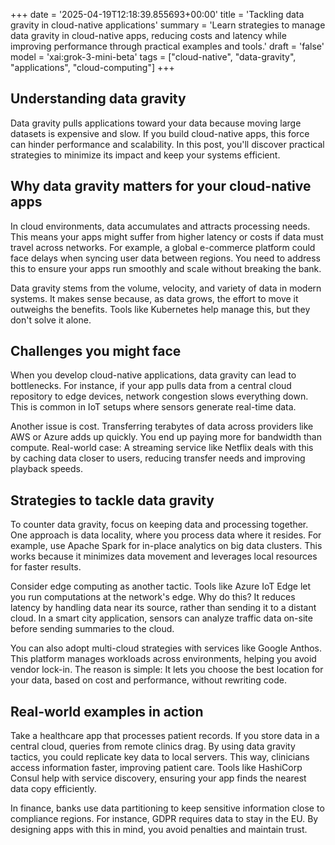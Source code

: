 +++
date = '2025-04-19T12:18:39.855693+00:00'
title = 'Tackling data gravity in cloud-native applications'
summary = 'Learn strategies to manage data gravity in cloud-native apps, reducing costs and latency while improving performance through practical examples and tools.'
draft = 'false'
model = 'xai:grok-3-mini-beta'
tags = ["cloud-native", "data-gravity", "applications", "cloud-computing"]
+++

## Understanding data gravity

Data gravity pulls applications toward your data because moving large datasets is expensive and slow. If you build cloud-native apps, this force can hinder performance and scalability. In this post, you'll discover practical strategies to minimize its impact and keep your systems efficient.

## Why data gravity matters for your cloud-native apps

In cloud environments, data accumulates and attracts processing needs. This means your apps might suffer from higher latency or costs if data must travel across networks. For example, a global e-commerce platform could face delays when syncing user data between regions. You need to address this to ensure your apps run smoothly and scale without breaking the bank.

Data gravity stems from the volume, velocity, and variety of data in modern systems. It makes sense because, as data grows, the effort to move it outweighs the benefits. Tools like Kubernetes help manage this, but they don't solve it alone.

## Challenges you might face

When you develop cloud-native applications, data gravity can lead to bottlenecks. For instance, if your app pulls data from a central cloud repository to edge devices, network congestion slows everything down. This is common in IoT setups where sensors generate real-time data.

Another issue is cost. Transferring terabytes of data across providers like AWS or Azure adds up quickly. You end up paying more for bandwidth than compute. Real-world case: A streaming service like Netflix deals with this by caching data closer to users, reducing transfer needs and improving playback speeds.

## Strategies to tackle data gravity

To counter data gravity, focus on keeping data and processing together. One approach is data locality, where you process data where it resides. For example, use Apache Spark for in-place analytics on big data clusters. This works because it minimizes data movement and leverages local resources for faster results.

Consider edge computing as another tactic. Tools like Azure IoT Edge let you run computations at the network's edge. Why do this? It reduces latency by handling data near its source, rather than sending it to a distant cloud. In a smart city application, sensors can analyze traffic data on-site before sending summaries to the cloud.

You can also adopt multi-cloud strategies with services like Google Anthos. This platform manages workloads across environments, helping you avoid vendor lock-in. The reason is simple: It lets you choose the best location for your data, based on cost and performance, without rewriting code.

## Real-world examples in action

Take a healthcare app that processes patient records. If you store data in a central cloud, queries from remote clinics drag. By using data gravity tactics, you could replicate key data to local servers. This way, clinicians access information faster, improving patient care. Tools like HashiCorp Consul help with service discovery, ensuring your app finds the nearest data copy efficiently.

In finance, banks use data partitioning to keep sensitive information close to compliance regions. For instance, GDPR requires data to stay in the EU. By designing apps with this in mind, you avoid penalties and maintain trust.
